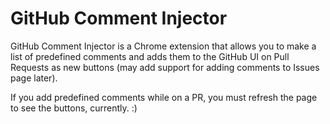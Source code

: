 # GitHub Comment Injector

GitHub Comment Injector is a Chrome extension that allows you to make a list of predefined comments and adds them to the GitHub UI on Pull Requests as new buttons (may add support for adding comments to Issues page later).

If you add predefined comments while on a PR, you must refresh the page to see the buttons, currently.
:)
